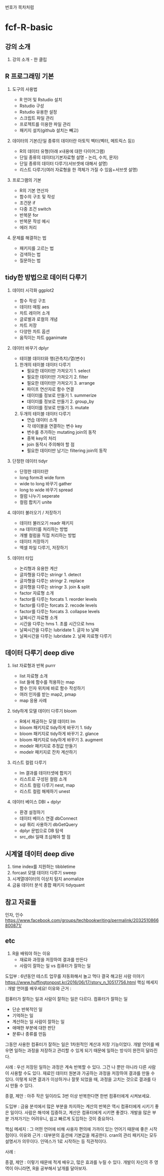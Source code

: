 번호가 목차처럼

# fcf-R-basic

## 강의 소개

1. 강의 소개  - 한 클립

## R 프로그래밍 기본

1. 도구의 사용법
    - R 언어 및 Rstudio 설치
    - Rstudio 구성
    - Rstudio 유용한 설정
    - 스크립트 파일 관리
    - 프로젝트를 이용한 파일 관리
    - 패키지 설치(github 설치는 빼고)

1. 데이터의 기본(단일 종류의 데이터란 아토믹 벡터(벡터, 메트릭스 등))
    - R의 데이터 유형(아래 x내용에 대한 다이어그램)
    - 단일 종류의 데이터(기본자료형 설명 - 논리, 수치, 문자)
    - 단일 종류의 데이터 다루기(서브셋에 대해서 설명)
    - 리스트 다루기(여러 자료형을 한 객체가 가질 수 있음+서브셋 설명)

1. 프로그램의 기본
    - R의 기본 연산자
    - 함수의 구조 및 작성
    - 조건문 if
    - 다중 조건 switch
    - 반복문 for
    - 반복문 작성 예시
    - 에러 처리

1. 문제를 해결하는 법
    - 패키지를 고르는 법
    - 검색하는 법
    - 질문하는 법

## tidy한 방법으로 데이터 다루기
1. 데이터 시각화 ggplot2
    - 함수 작성 구조
    - 데이터 매핑 aes
    - 차트 레이어 소개
    - 글로벌과 로컬의 개념
    - 차트 저장
    - 다양한 차트 옵션
    - 움직이는 차트 gganimate
    
1. 데이터 바꾸기 dplyr
    - 테이블 데이터와 행(관측치)/열(변수)
    1. 한개의 테이블 데이터 다루기
        - 필요한 데이터만 가져오기 1. select
        - 필요한 데이터만 가져오기 2. filter
        - 필요한 데이터만 가져오기 3. arrange
        - 파이프 연산자로 함수 연결
        - 데이터를 정보로 만들기 1. summerize
        - 데이터를 정보로 만들기 2. group_by
        - 데이터를 정보로 만들기 3. mutate
    1. 두개의 테이블 데이터 다루기
        - 연습 데이터 소개
        - 각 테이블을 연결하는 변수 key
        - 변수를 추가하는 mutating join의 동작
        - 중복 key의 처리
        - join 동작시 주의해야 할 점
        - 필요한 데이터만 남기는 filtering join의 동작
    
1. 단정한 데이터 tidyr
    - 단정한 데이터란
    - long form과 wide form
    - wide to long 바꾸기 gather
    - long to wide 바꾸기 spread
    - 컬럼 나누기 seperate
    - 컬럼 합치기 unite
    
1. 데이터 불러오기 / 저장하기
    - 데이터 불러오기 readr 패키지
    - na 데이터를 처리하는 방법
    - 개별 컬럼을 직접 처리하는 방법
    - 데이터 저장하기 
    - 엑셀 파일 다루기, 저장하기
    
1. 데이터 타입
    - 논리형과 유용한 계산
    - 글자형을 다루는 stringr 1. detect
    - 글자형을 다루는 stringr 2. replace
    - 글자형을 다루는 stringr 3. join & split
    - factor 자료형 소개
    - factor를 다루는 forcats 1. reorder levels
    - factor를 다루는 forcats 2. recode levels
    - factor를 다루는 forcats 3. collapse levels
    - 날짜시간 자료형 소개
    - 시간을 다루는 hms 1. 초를 시간으로 hms
    - 날짜시간을 다루는 lubridate 1. 글자 to 날짜
    - 날짜시간을 다루는 lubridate 2. 날짜 자료형 다루기

## 데이터 다루기 deep dive

1. list 자료형과 반복 purrr
    - list 자료형 소개
    - list 들에 함수를 적용하는 map
    - 함수 인자 위치에 바로 함수 작성하기
    - 여러 인자를 받는 map2, pmap
    - map 응용 사례
    
1. tidy하게 모델 데이터 다루기 bloom
    - R에서 제공하는 모델 데이터 lm
    - bloom 패키지로 tidy하게 바꾸기 1. tidy
    - bloom 패키지로 tidy하게 바꾸기 2. glance
    - bloom 패키지로 tidy하게 바꾸기 3. augment
    - modelr 패키지로 추정값 만들기
    - modelr 패키지로 잔차 계산하기
    
1. 리스트 컬럼 다루기
    - lm 결과를 데이터셋에 합치기
    - 리스트로 구성된 컬럼 소개
    - 리스트 컬럼 다루기 nest, map
    - 리스트 컬럼 해제하기 unest
    
1. 데이터 베이스 DBI + dplyr
    - 환경 설정하기
    - 데이터 베이스 연결 dbConnect
    - sql 쿼리 사용하기 dbGetQuery
    - dplyr 문법으로 DB 탐색
    - src_dbi 일때 조심해야 할 점
  
## 시계열 데이터 deep dive

1. time index를 지원하는 tibbletime
1. forcast 모델 데이터 다루기 sweep
1. 시계열데이터의 이상치 탐지 anomalize
1. 금융 데이터 분석 종합 패키지 tidyquant


## 참고 자료들

인자, 인수    
<https://www.facebook.com/groups/techbookwriting/permalink/2032510866800871/>



## etc

1. R을 배워야 하는 이유
    - 재료와 과정을 저장하여 결과를 만든다
    - 사람이 잘하는 일 vs 컴퓨터가 잘하는 일

도입부 : 6년동안 테스트 업무를 자동화해서 놀고 먹다 결국 해고된 사람 이야기
<https://www.huffingtonpost.kr/2016/06/17/story_n_10517756.html>
핵심 메세지 : 개발 언어를 배우세요!
이유와 근거 : 

컴퓨터가 잘하는 일과 사람이 잘하는 일은 다르다.
컴퓨터가 잘하는 일
- 단순 반복적인 일
- 기억하는 일
- 계산하는 일
사람이 잘하는 일
- 애매한 부분에 대한 판단
- 분류나 종류를 만듬

그동안 사용한 컴퓨터가 잘하는 일은 1차원적인 계산과 저장 기능이었다.
개발 언어를 배우면 일하는 과정을 저장하고 관리할 수 있게 되기 때문에 일하는 방식이 완전히 달라진다.

사례 : 우선 저장된 일하는 과정은 계속 반복할 수 있다. 그건 나 뿐만 아니라 다른 사람이 사용할 수도 있다.
재료인 데이터 원본과 가공하는 과정을 저장하여 결과를 만들 수 있다.
이렇게 되면 결과가 이상하거나 잘못 되었을 때, 과정을 고치는 것으로 결과를 다시 만들 수 있다.

종결, 제안 : 아주 작은 일이라도 3번 이상 반복한다면 한번 컴퓨터에게 시켜보세요.

도입부 : 
금융 분석에서 많은 부분을 차지하는 계산의 반복은 역시 컴퓨터에게 시키기 좋은 일이다.
사람은 해석에 집중하고, 계산은 컴퓨터에게 시키면 좋겠다.
개발을 많은 부분 가져가기는 어려우니, 쉽고 빠르게 도입하는 것이 중요하다.

핵심 메세지 : 그 어떤 언어에 비해 사용자 편의에 가까이 있는 언어기 때문에 좋은 시작점이다.
이유와 근거 : 
대부분의 옵션에 기본값을 제공한다.
cran의 관리 패키지는 모두 설명서가 의무이다.
인덱스가 1로 시작하는 등 직관적이다.

사례 : 

종결, 제안 : 이렇기 때문에 적게 배우고, 많은 효과를 누릴 수 있다.
개발이 자신의 주 영역이 아니라면, R을 공부해서 날개를 달아보자.
